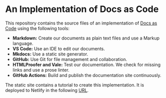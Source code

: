 # An Implementation of Docs as Code

This repository contains the source files of an implementation of [Docs as Code](https://www.writethedocs.org/guide/docs-as-code/) using the following tools:

* **Markdown:** Create our documents as plain text files and use a Markup language.
* **VS Code:** Use an IDE to edit our documents. 
* **Mkdocs:** Use a static site generator. 
* **GitHub:** Use Git for file management and collaboration.
* **HTMLProofer and Vale:** Test our documentation. We check for missing links and use a prose linter.
* **GitHub Actions:** Build and publish the documentation site continuously.

The static site contains a tutorial to create this implementation. It is deployed to Netlify in the following [URL](https://zen-kowalevski-471906.netlify.app/).